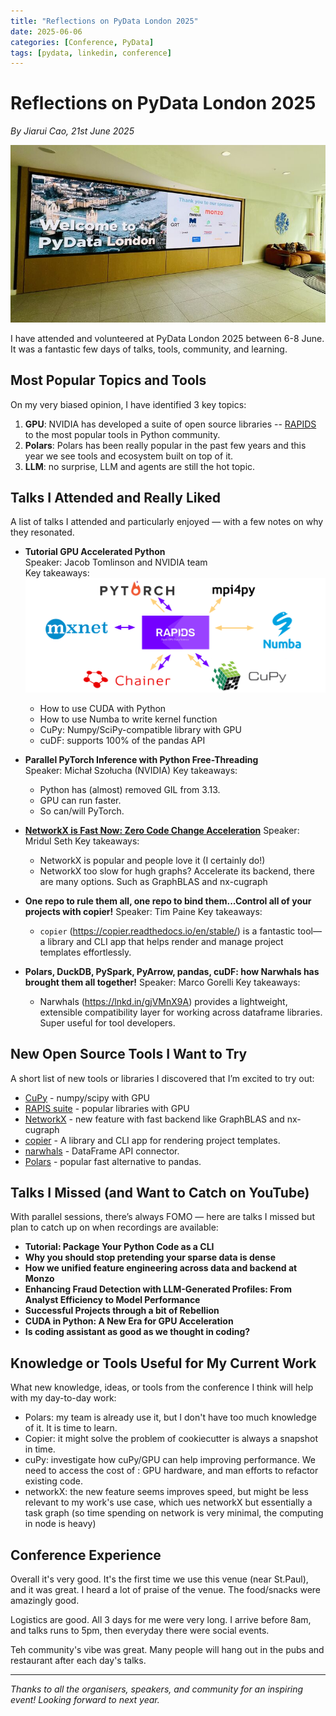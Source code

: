 ```yaml
---
title: "Reflections on PyData London 2025"
date: 2025-06-06
categories: [Conference, PyData]
tags: [pydata, linkedin, conference]
---
```

# Reflections on PyData London 2025

*By Jiarui Cao, 21st June 2025*

![PyData London 2025](/images/pydata_london_2025/pydata_day1_01.jpeg)

I have attended and volunteered at PyData London 2025 between 6-8 June. It was a fantastic few days of talks, tools, community, and learning.


## Most Popular Topics and Tools


On my very biased opinion, I have identified 3 key topics:

1. **GPU**: NVIDIA has developed a suite of open source libraries -- [RAPIDS](https://developer.nvidia.com/rapids) to the most popular tools in Python community. 
2. **Polars**: Polars has been really popular in the past few years and this year we see tools and ecosystem built on top of it.  
3. **LLM**: no surprise, LLM and agents are still the hot topic. 

## Talks I Attended and Really Liked

A list of talks I attended and particularly enjoyed — with a few notes on why they resonated.


- **Tutorial GPU Accelerated Python**  
  Speaker: Jacob Tomlinson and NVIDIA team  
  Key takeaways:
  ![rapids](/images/pydata_london_2025/rapids.png)
  - How to use CUDA with Python
  - How to use Numba to write kernel function 
  - CuPy: Numpy/SciPy-compatible library with GPU
  - cuDF: supports 100% of the pandas API


- **Parallel PyTorch Inference with Python Free-Threading**  
  Speaker: Michał Szołucha (NVIDIA)
  Key takeaways: 
    - Python has (almost) removed GIL from 3.13.
    - GPU can run faster. 
    - So can/will PyTorch. 


- [**NetworkX is Fast Now: Zero Code Change Acceleration**](https://cfp.pydata.org/london2025/talk/XTU8RH/)
  Speaker: Mridul Seth
  Key takeaways: 
    - NetworkX is popular and people love it (I certainly do!) 
    - NetworkX too slow for hugh graphs? Accelerate its backend, there are many options. Such as GraphBLAS and nx-cugraph 

- **One repo to rule them all, one repo to bind them...Control all of your projects with copier!**
  Speaker: Tim Paine
  Key takeaways: 
    - `copier` (https://copier.readthedocs.io/en/stable/) is a fantastic tool—a library and CLI app that helps render and manage project templates effortlessly.

- **Polars, DuckDB, PySpark, PyArrow, pandas, cuDF: how Narwhals has brought them all together!**
    Speaker: Marco Gorelli
    Key takeaways: 
    - Narwhals (https://lnkd.in/gjVMnX9A) provides a lightweight, extensible compatibility layer for working across dataframe libraries. Super useful for tool developers.



## New Open Source Tools I Want to Try

A short list of new tools or libraries I discovered that I’m excited to try out:

- [CuPy](https://cupy.dev/) - numpy/scipy with GPU
- [RAPIS suite](https://developer.nvidia.com/rapids) - popular libraries with GPU
- [NetworkX](https://networkx.org/) - new feature with fast backend like GraphBLAS and nx-cugraph 
- [copier](https://copier.readthedocs.io/en/stable/) - A library and CLI app for rendering project templates.
- [narwhals](https://github.com/narwhals-dev/narwhals) - DataFrame API connector. 
- [Polars](https://github.com/pola-rs/polars) - popular fast alternative to pandas. 

## Talks I Missed (and Want to Catch on YouTube)

With parallel sessions, there’s always FOMO — here are talks I missed but plan to catch up on when recordings are available:

- **Tutorial: Package Your Python Code as a CLI**
- **Why you should stop pretending your sparse data is dense**
- **How we unified feature engineering across data and backend at Monzo**
- **Enhancing Fraud Detection with LLM-Generated Profiles: From Analyst Efficiency to Model Performance**
- **Successful Projects through a bit of Rebellion**
- **CUDA in Python: A New Era for GPU Acceleration**
- **Is coding assistant as good as we thought in coding?**


## Knowledge or Tools Useful for My Current Work

What new knowledge, ideas, or tools from the conference I think will help with my day-to-day work:

- Polars: my team is already use it, but I don't have too much knowledge of it. It is time to learn. 
- Copier: it might solve the problem of cookiecutter is always a snapshot in time. 
- cuPy: investigate how cuPy/GPU can help improving performance. We need to access the cost of : GPU hardware, and man efforts to refactor existing code. 
- networkX: the new feature seems improves speed, but might be less relevant to my work's use case, which ues networkX but essentially a task graph (so time spending on network is very minimal, the computing in node is heavy)

## Conference Experience

Overall it's very good. It's the first time we use this venue (near St.Paul), and it was great. I heard a lot of praise of the venue. The food/snacks were amazingly good. 

Logistics are good. All 3 days for me were very long. I arrive before 8am, and talks runs to 5pm, then everyday there were social events. 

Teh community's vibe was great. Many people will hang out in the pubs and restaurant  after each day's talks. 


---

*Thanks to all the organisers, speakers, and community for an inspiring event! Looking forward to next year.*
